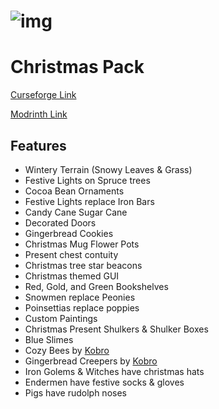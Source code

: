 # ![img](https://i.imgur.com/JaoZZGt.png)

# Christmas Pack
[Curseforge Link](https://www.curseforge.com/minecraft/texture-packs/new-default-style-christmas-pack)

[Modrinth Link](https://modrinth.com/resourcepack/default-style-christmas-pack)

## Features
- Wintery Terrain (Snowy Leaves & Grass)
- Festive Lights on Spruce trees
- Cocoa Bean Ornaments
- Festive Lights replace Iron Bars
- Candy Cane Sugar Cane
- Decorated Doors
- Gingerbread Cookies
- Christmas Mug Flower Pots
- Present chest contuity
- Christmas tree star beacons
- Christmas themed GUI
- Red, Gold, and Green Bookshelves
- Snowmen replace Peonies
- Poinsettias replace poppies
- Custom Paintings
- Christmas Present Shulkers & Shulker Boxes
- Blue Slimes
- Cozy Bees by [Kobro](https://www.planetminecraft.com/member/kobro/)
- Gingerbread Creepers by [Kobro](https://www.planetminecraft.com/member/kobro/)
- Iron Golems & Witches have christmas hats
- Endermen have festive socks & gloves
- Pigs have rudolph noses
